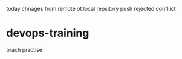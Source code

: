 today chnages from remote ot local repsitory
push rejected confllict
# devops-training ## 
brach practise




